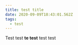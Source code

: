 ```yaml
---
title: test title
date: 2020-09-09T18:43:01.562Z
tags:
  - test
---
```

Test test **te test** test test